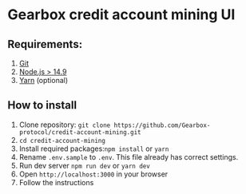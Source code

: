 # Gearbox credit account mining UI

## Requirements:

1. [Git](https://git-scm.com/book/en/v2/Getting-Started-Installing-Git)
2. [Node.js > 14.9](https://nodejs.org/en/download/)
3. [Yarn](https://classic.yarnpkg.com/lang/en/docs/install/) (optional)

## How to install

1. Clone repository: `git clone https://github.com/Gearbox-protocol/credit-account-mining.git`
2. `cd credit-account-mining`
3. Install required packages:`npm install` or `yarn`
4. Rename `.env.sample` to `.env`. This file already has correct settings.
5. Run dev server `npm run dev` or `yarn dev`
6. Open `http://localhost:3000` in your browser
7. Follow the instructions
